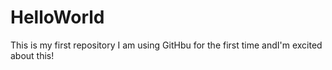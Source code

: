 # HelloWorld
This is my first repository
I am using GitHbu for the first time andI'm excited about this!
